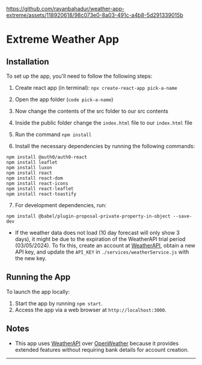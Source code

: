 
https://github.com/rayanbahadur/weather-app-extreme/assets/118920618/98c073e0-8a03-491c-a4b8-5d291339015b


# Extreme Weather App

## Installation

To set up the app, you'll need to follow the following steps:

1. Create react app (in terminal): `npx create-react-app pick-a-name`
2. Open the app folder (`code pick-a-name`)
3. Now change the contents of the src folder to our src contents
4. Inside the public folder change the `index.html` file to our `index.html` file

5. Run the command `npm install`
6.  Install the necessary dependencies by running the following commands:
  ```
  npm install @auth0/auth0-react
  npm install leaflet
  npm install luxon
  npm install react
  npm install react-dom
  npm install react-icons
  npm install react-leaflet
  npm install react-toastify
  ```
7. For development dependencies, run:
  ```
  npm install @babel/plugin-proposal-private-property-in-object --save-dev
  ```

- If the weather data does not load (10 day forecast will only show 3 days), it might be due to the expiration of the WeatherAPI trial period (03/05/2024). To fix this, create an account at [WeatherAPI](https://www.weatherapi.com/), obtain a new API key, and update the `API_KEY` in `./services/weatherService.js` with the new key.

## Running the App

To launch the app locally:

1. Start the app by running `npm start`.
2. Access the app via a web browser at `http://localhost:3000`.

## Notes

- This app uses [WeatherAPI](https://www.weatherapi.com/) over [OpenWeather](https://openweathermap.org/) because it provides extended features without requiring bank details for account creation.

--- 
